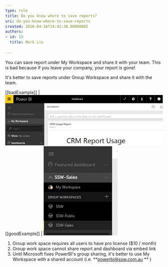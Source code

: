 ```yaml
---
type: rule
title: Do you know where to save reports?
uri: do-you-know-where-to-save-reports
created: 2016-04-26T14:42:38.0000000Z
authors:
- id: 15
  title: Mark Liu

---
```


You can save report under My Workspace and share it with your team. This is bad because if you leave your company, your report is gone!



It's better to save reports under Group Workspace and share it with the team.
  
[[badExample]]
| ![saving report under My Workspace](powerbi-bad.png)
[[goodExample]]
| ![saving report under Group Workspace](powerbi-good.png)
1. Group work space requires all users to have pro license ($10 / month)
2. Group work space cannot share report and dashboard via embed link
3. Until  Microsoft fixes PowerBI's group sharing, it's better to use My Workspace with a shared account (i.e. **powerbi@ssw.com.au ** )
